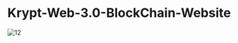 # Krypt-Web-3.0-BlockChain-Website
![12](https://user-images.githubusercontent.com/49184327/188213749-cdac6070-a986-4842-9a90-a01f1409cfa9.png)
